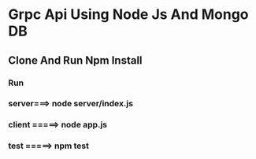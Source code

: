 # Grpc Api Using Node Js And Mongo DB
## Clone And Run Npm Install
### Run 
### server===> node server/index.js
### client =====> node app.js
### test =====> npm test
